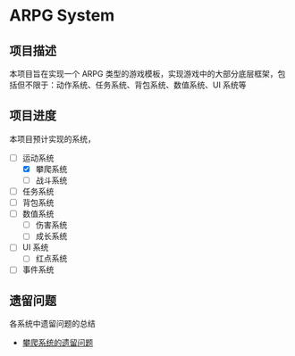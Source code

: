 # ARPG System


## 项目描述

本项目旨在实现一个 ARPG 类型的游戏模板，实现游戏中的大部分底层框架，包括但不限于：动作系统、任务系统、背包系统、数值系统、UI 系统等

## 项目进度

本项目预计实现的系统，

- [ ] 运动系统
  - [x] 攀爬系统
  - [ ] 战斗系统
- [ ] 任务系统
- [ ] 背包系统
- [ ] 数值系统
  - [ ] 伤害系统
  - [ ] 成长系统
- [ ] UI 系统
  - [ ] 红点系统
- [ ] 事件系统

<!-- ## 成果展示 -->


## 遗留问题

各系统中遗留问题的总结

- [攀爬系统的遗留问题]()





